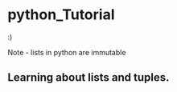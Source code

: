 # python_Tutorial
:)

Note - lists in python are immutable

<h2>Learning about lists and tuples.</h2>
